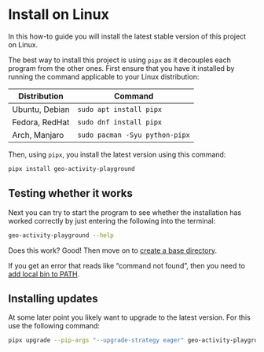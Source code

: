 # Install on Linux

In this how-to guide you will install the latest stable version of this project on Linux.

The best way to install this project is using `pipx` as it decouples each program from the other ones. First ensure that you have it installed by running the command applicable to your Linux distribution:

| Distribution | Command |
| --- | --- |
| Ubuntu, Debian | `sudo apt install pipx` |
| Fedora, RedHat | `sudo dnf install pipx` |
| Arch, Manjaro | `sudo pacman -Syu python-pipx` |

Then, using `pipx`, you install the latest version using this command:

```bash
pipx install geo-activity-playground
```

## Testing whether it works

Next you can try to start the program to see whether the installation has worked correctly by just entering the following into the terminal:

```bash
geo-activity-playground --help
```

Does this work? Good! Then move on to [create a base directory](create-a-base-directory.md).

If you get an error that reads like “command not found”, then you need to [add local bin to PATH](add-local-bin-to-path.md).

## Installing updates

At some later point you likely want to upgrade to the latest version. For this use the following command:

```bash
pipx upgrade --pip-args "--upgrade-strategy eager" geo-activity-playground
```
